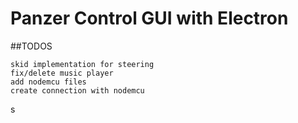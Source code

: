 # Panzer Control GUI with Electron

##TODOS
```
skid implementation for steering
fix/delete music player
add nodemcu files
create connection with nodemcu
```
s